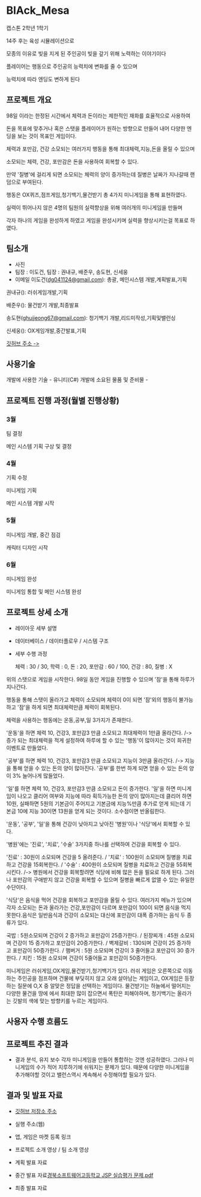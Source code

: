 # BlAck_Mesa
 캡스톤 2학년 1학기

14주 후는 육성 시뮬레이션으로 

모종의 이유로 빚을 지게 된 주인공이 빚을 갚기 위해 노력하는 이야기이다

플레이어는 행동으로 주인공의 능력치에 변화를 줄 수 있으며

능력치에 따라 엔딩도 변하게 된다

## 프로젝트 개요    
98일 이라는 한정된 시간에서 체력과 돈이라는 제한적인 재화를 효율적으로 사용하여 

돈을 목표에 맞추거나 혹은 스탯을 플레이어가 원하는 방향으로 만들어 내어 다양한 엔딩을 보는 것이 목표인 게임이다.

체력과 포만감, 건강 소모되는 여러가지 행동을 통해 최대체력,지능,돈을 올릴 수 있으며 

소모되는 체력, 건강, 포만감은 돈을 사용하여 회복할 수 있다.

만약 '질병'에 걸리게 되면 소모되는 체력의 양이 증가하는데 질병은 날짜가 지나갈때 랜덤으로 부여된다.

행동은 OX퀴즈,점프게임,청기백기,물건받기 총 4가지 미니게임을 통해 표현하였다.

실력이 뛰어나지 않은 4명의 팀원의 실력향상을 위해 여러개의 미니게임을 만들며 

각자 하나의 게임을 완성하게 하였고 게임을 완성시키며 실력을 향상시키는걸 목표로 하였다.

## 팀소개
 - 사진
  - 팀장 : 이도건, 팀장 : 권내규, 배준우, 송도현, 신세웅
  - 이메일 
  이도건(dg041124@gmail.com): 총괄, 메인시스템 개발,계획발표,기획
  
  권내규(): 러쉬게임개발,기획
  
  배준우(): 물건받기 개발,최종발표
  
  송도현(ghuijeong67@gmail.com): 청기백기 개발,리드미작성,기획및밸런싱
  
  신세웅(): OX게임개발,중간발표,기획
  
   [깃허브 주소 ->](https://github.com/IlIlIlllIIllI/BlAck_Mesa/blob/main/README.md)

## 사용기술

개발에 사용한 기술 - 유니티(C#) 
개발에 소요된 물품 및 준비물 - 

## 프로젝트 진행 과정(월별 진행상황)

### 3월

팀 결정

메인 시스템 기획 구상 및 결정


### 4월

기획 수정

미니게임 기획

메인 시스템 개발 시작

### 5월

미니게임 개발, 중간 점검

캐릭터 디자인 시작



### 6월

미니게임 완성 

미니게임 통합 및 메인 시스템 완성


## 프로젝트 상세 소개

- 레이아웃 세부 설명
- 데이터베이스 / 데이터플로우 / 시스템 구조
- 세부 수행 과정
  
  체력 : 30 / 30, 학력 : 0, 돈 : 20, 포만감 : 60  / 100, 건강 : 80, 질병 : X

위의 스탯으로 게임을 시작한다. 98일 동안 게임을 진행할 수 있으며 '잠'을 통해 하루가 지나간다.

행동을 통해 스탯이 올라가고 체력이 소모되며 체력이 0이 되면 '잠'외의 행동이 불가능하고 '잠'을 하게 되면 최대체력만큼 체력이 회복된다.

체력을 사용하는 행동에는 온동,공부,일 3가지가 존재한다.

'운동'을 하면 체력 10, 건강3, 포만감3 만큼 소모되고 최대체력이 1만큼 올라간다. /-> 증가 되는 최대체력을 적게 설정하여 하루에 할 수 있는 '행동'이 많아지는 것이 희귀한 이벤트로 만들었다.

'공부'를 하면 체력 10, 건강3, 포만감3 만큼 소모되고 지능이 3만큼 올라간다. /->  지능을 통해 얻을 수 있는 돈의 양이 많아진다. '공부'를 한번 하게 되면 얻을 수 있는 돈의 양이 3% 늘어나게 많들었다.

'일'를 하면 체력 10, 건강3, 포만감3 만큼 소모되고 돈이 증가한다. '일'을 하면 미니게임이 나오고 클리어 여부와 지능에 따라 획득가능한 돈의 양이 많아지는데 클리어 하면 10원, 실패하면 5원의 기본금이 주어지고 기본금에 지능%만큼 추가로 얻게 되는데 기본금 10에 지능 30이면 13원을 얻게 되는 것이다. 소수점이면 반올림한다.

'운동', '공부', '일'을 통해 건강이 낮아지고 낮아진  '병원'이나 '식당'에서 회복할 수 있다.



'병원'에는 '진료', '치료', '수술' 3가지중 하나를 선택하여 건강을 회복할 수 있다.

'진료' : 30원이 소모되며 건강을 5 올려준다. / '치료' : 100원이 소모되며 질병을 치료하고 건강을 15회복한다. / '수술' : 400원이 소모되며 질병을 치료하고 건강을 55회복 시킨다. /-> 병원에서 건강을 회복할려면 식당에 비해 많은 돈을 필요로 하게 된다. 그러나 포만감의 구애받지 않고 건강을 회복할 수 있으며 질병을 빠르게 없앨 수 있는 유일한 수단이다.


'식당'은 음식을 먹어 건강을 회복하고 포만감을 올릴 수 있다. 여러가지 메뉴가 있으며 각자 소모되는 돈과 올라가는 건강,포만감이 다르며 포만감이 100이 되면 음식을 먹지 못한다.음식은 일반음식과 건강이 소모되는 대신에 포만감이 대폭 증가하는 음식 두 종류가 있다.

국밥 : 5원소모되며 건강이 2 증가하고 포만감이 25증가한다. / 된장찌개 : 45원 소모되며 건강이 15 증가하고 포만감이 20증가한다. / 벽제갈비 : 130되며 건강이 25 증가하고 포만감이 50증가한다. / 햄버거 : 5원 소모되며 건강이 3 줄어들고 포만감이 30 증가한다. / 치킨 : 15원 소모되며 건강이 5줄어들고 포만감이 50증가한다.


미니게임은 러쉬게임,OX게임,물건받기,청기백기가 있다. 러쉬 게임은 오른쪽으로 이동하는 주인공을 점프하며 건물에 부딪히지 않고 오래 살아남는 게임이고, OX게임은 등장하는 질문에 O,X 중 알맞은 정답을 선택하는 게임이다. 물건받기는 하늘에서 떨어지는 다양한 물건을 땅에 에서 최대한 많이 잡으면서 폭탄은 피해야하며, 청기백기는 올라가는 깃발의 색에 맞는 방향키를 누르는 게임이다.

## 사용자 수행 흐름도



## 프로젝트 추진 결과

- 결과 분석, 유지 보수
각자 미니게임을 만들어 통합하는 것엔 성공하였다. 그러나 미니게임의 수가 적어 지루하기에 쉬워지는 문제가 있다. 때문에 다양한 미니게임을 추가해야할 것이고 밸런스역시 계속해서 수정해야할 필요가 있다.

## 결과 및 발표 자료

- [깃허브 저장소 주소](https://github.com/IlIlIlllIIllI/BlAck_Mesa)

- 실행 주소(웹)
 
- 앱, 게임은 마켓 등록 링크
   
- 프로젝트 소개 영상 / 팀 소개 영상
    
- 계획 발표 자료
   
- 중간 발표 자료[경북소프트웨어고등학교 JSP 실습평가 문제.pdf](https://github.com/IlIlIlllIIllI/BlAck_Mesa/files/9044045/JSP.pdf)
 
- 최종 발표 자료


